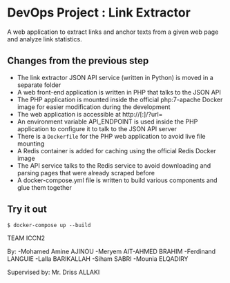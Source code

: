 # DevOps Project : Link Extractor

A web application to extract links and anchor texts from a given web page and analyze link statistics.

## Changes from the previous step

* The link extractor JSON API service (written in Python) is moved in a separate folder
* A web front-end application is written in PHP that talks to the JSON API
* The PHP application is mounted inside the official php:7-apache Docker image for easier modification during the development
* The web application is accessible at http://<hostname>[:<prt>]/?url=<url-encoded-url>
* An environment variable API_ENDPOINT is used inside the PHP application to configure it to talk to the JSON API server
* There is a `Dockerfile` for the PHP web application to avoid live file mounting
* A Redis container is added for caching using the official Redis Docker image
* The API service talks to the Redis service to avoid downloading and parsing pages that were already scraped before
* A docker-compose.yml file is written to build various components and glue them together

## Try it out

```
$ docker-compose up --build
```
TEAM ICCN2

By:
  -Mohamed Amine AJINOU
  -Meryem AIT-AHMED BRAHIM
  -Ferdinand LANGUIE
  -Lalla BARIKALLAH
  -Siham SABRI
  -Mounia ELQADIRY

Supervised by: Mr. Driss ALLAKI
